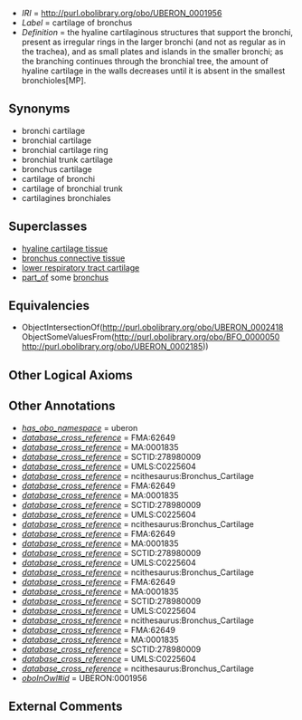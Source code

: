  * *IRI* = http://purl.obolibrary.org/obo/UBERON_0001956
 * *Label* = cartilage of bronchus
 * *Definition* = the hyaline cartilaginous structures that support the bronchi, present as irregular rings in the larger bronchi (and not as regular as in the trachea), and as small plates and islands in the smaller bronchi; as the branching continues through the bronchial tree, the amount of hyaline cartilage in the walls decreases until it is absent in the smallest bronchioles[MP].

## Synonyms

 * bronchi cartilage
 * bronchial cartilage
 * bronchial cartilage ring
 * bronchial trunk cartilage
 * bronchus cartilage
 * cartilage of bronchi
 * cartilage of bronchial trunk
 * cartilagines bronchiales

## Superclasses

 * [hyaline cartilage tissue](../../UBERON/94/UBERON_0001994.md)
 * [bronchus connective tissue](../../UBERON/92/UBERON_0003592.md)
 * [lower respiratory tract cartilage](../../UBERON/03/UBERON_0003603.md)
 * [part_of](../../BFO/50/BFO_0000050.md) some [bronchus](../../UBERON/85/UBERON_0002185.md)

## Equivalencies

 * ObjectIntersectionOf(<http://purl.obolibrary.org/obo/UBERON_0002418> ObjectSomeValuesFrom(<http://purl.obolibrary.org/obo/BFO_0000050> <http://purl.obolibrary.org/obo/UBERON_0002185>))

## Other Logical Axioms


## Other Annotations

 * *[has_obo_namespace](../../ce/oboInOwl#hasOBONamespace.md)* = uberon
 * *[database_cross_reference](../../ef/oboInOwl#hasDbXref.md)* = FMA:62649
 * *[database_cross_reference](../../ef/oboInOwl#hasDbXref.md)* = MA:0001835
 * *[database_cross_reference](../../ef/oboInOwl#hasDbXref.md)* = SCTID:278980009
 * *[database_cross_reference](../../ef/oboInOwl#hasDbXref.md)* = UMLS:C0225604
 * *[database_cross_reference](../../ef/oboInOwl#hasDbXref.md)* = ncithesaurus:Bronchus_Cartilage
 * *[database_cross_reference](../../ef/oboInOwl#hasDbXref.md)* = FMA:62649
 * *[database_cross_reference](../../ef/oboInOwl#hasDbXref.md)* = MA:0001835
 * *[database_cross_reference](../../ef/oboInOwl#hasDbXref.md)* = SCTID:278980009
 * *[database_cross_reference](../../ef/oboInOwl#hasDbXref.md)* = UMLS:C0225604
 * *[database_cross_reference](../../ef/oboInOwl#hasDbXref.md)* = ncithesaurus:Bronchus_Cartilage
 * *[database_cross_reference](../../ef/oboInOwl#hasDbXref.md)* = FMA:62649
 * *[database_cross_reference](../../ef/oboInOwl#hasDbXref.md)* = MA:0001835
 * *[database_cross_reference](../../ef/oboInOwl#hasDbXref.md)* = SCTID:278980009
 * *[database_cross_reference](../../ef/oboInOwl#hasDbXref.md)* = UMLS:C0225604
 * *[database_cross_reference](../../ef/oboInOwl#hasDbXref.md)* = ncithesaurus:Bronchus_Cartilage
 * *[database_cross_reference](../../ef/oboInOwl#hasDbXref.md)* = FMA:62649
 * *[database_cross_reference](../../ef/oboInOwl#hasDbXref.md)* = MA:0001835
 * *[database_cross_reference](../../ef/oboInOwl#hasDbXref.md)* = SCTID:278980009
 * *[database_cross_reference](../../ef/oboInOwl#hasDbXref.md)* = UMLS:C0225604
 * *[database_cross_reference](../../ef/oboInOwl#hasDbXref.md)* = ncithesaurus:Bronchus_Cartilage
 * *[database_cross_reference](../../ef/oboInOwl#hasDbXref.md)* = FMA:62649
 * *[database_cross_reference](../../ef/oboInOwl#hasDbXref.md)* = MA:0001835
 * *[database_cross_reference](../../ef/oboInOwl#hasDbXref.md)* = SCTID:278980009
 * *[database_cross_reference](../../ef/oboInOwl#hasDbXref.md)* = UMLS:C0225604
 * *[database_cross_reference](../../ef/oboInOwl#hasDbXref.md)* = ncithesaurus:Bronchus_Cartilage
 * *[oboInOwl#id](../../id/oboInOwl#id.md)* = UBERON:0001956

## External Comments

